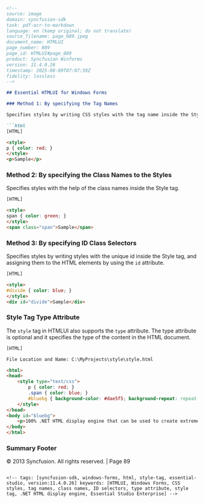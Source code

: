 ```markdown
<!--
source: image
domain: syncfusion-sdk
task: pdf-ocr-to-markdown
language: en (keep original; do not translate)
source_filename: page_089.jpeg
document_name: HTMLUI
page_number: 089
page_id: HTMLUI#page_089
product: Syncfusion Winforms
version: 11.4.0.26
timestamp: 2025-08-09T07:07:59Z
fidelity: lossless
-->

## Essential HTMLUI for Windows Forms

### Method 1: By specifying the Tag Names

Specifies styles by writing CSS styles with the tag name inside the Style tag.

```html
[HTML]

<style>
p { color: red; }
</style>
<p>Sample</p>
```

### Method 2: By specifying the Class Names to the Styles

Specifies styles with the help of the class names inside the Style tag.

```html
[HTML]

<style>
span { color: green; }
</style>
<span class="span">Sample</span>
```

### Method 3: By specifying ID Class Selectors

Specifies styles by writing styles with the unique id inside the Style tag, and assigning them to the HTML elements by using the `id` attribute.

```html
[HTML]

<style>
#divide { color: blue; }
</style>
<div id="divide">Sample</div>
```

### Style Tag Type Attribute

The `style` tag in HTMLUI also supports the `type` attribute. The type attribute is optional and it specifies the type of the content in the HTML document.

```html
[HTML]

File Location and Name: C:\MyProjects\style\style.html

<html>
<head>
    <style type="text/css">
        p { color: red; }
        .span { color: blue; }
        #bluebg { background-color: #dae5f5; background-repeat: repeat-x; }
    </style>
</head>
<body id="bluebg">
    <p>100% .NET HTML display engine that can be used to create extremely flexible user interfaces. Part of <span class="span">Essential Studio</span> Enterprise.</p>
</body>
</html>
```

### Summary Footer
© 2013 Syncfusion. All rights reserved. | Page 89
``` 

<!-- tags: [syncfusion-sdk, windows-forms, html, style-tag, essential-studio, version:11.4.0.26] keywords: [HTMLUI, Windows Forms, CSS styles, tag names, class names, ID selectors, type attribute, style tag, .NET HTML display engine, Essential Studio Enterprise] -->
```